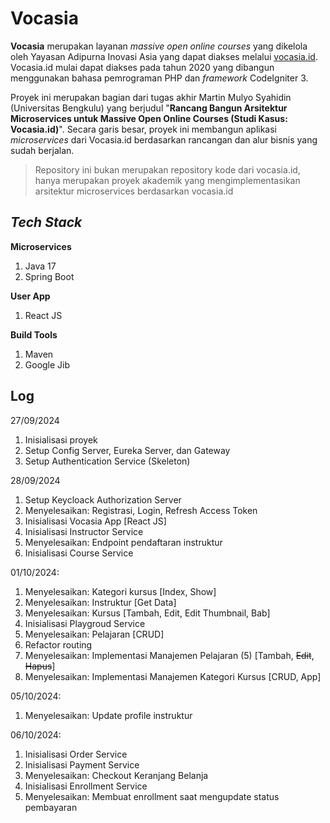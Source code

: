 # Vocasia
**Vocasia** merupakan layanan *massive open online courses* yang dikelola oleh Yayasan Adipurna Inovasi Asia yang dapat diakses melalui [vocasia.id](https://vocasia.id). Vocasia.id mulai dapat diakses pada tahun 2020 yang dibangun menggunakan bahasa pemrograman PHP dan *framework* CodeIgniter 3.

Proyek ini merupakan bagian dari tugas akhir Martin Mulyo Syahidin (Universitas Bengkulu) yang berjudul "**Rancang Bangun Arsitektur Microservices untuk Massive Open Online Courses (Studi Kasus: Vocasia.id)**". Secara garis besar, proyek ini membangun aplikasi *microservices* dari Vocasia.id berdasarkan rancangan dan alur bisnis yang sudah berjalan.

> Repository ini bukan merupakan repository kode dari vocasia.id, hanya merupakan proyek akademik yang mengimplementasikan arsitektur microservices berdasarkan vocasia.id

## *Tech Stack*
**Microservices**
1. Java 17
2. Spring Boot

**User App**
1. React JS

**Build Tools**
1. Maven
2. Google Jib

## Log
27/09/2024
1. Inisialisasi proyek
2. Setup Config Server, Eureka Server, dan Gateway
3. Setup Authentication Service (Skeleton)

28/09/2024
1. Setup Keycloack Authorization Server
2. Menyelesaikan: Registrasi, Login, Refresh Access Token
3. Inisialisasi Vocasia App [React JS]
4. Inisialisasi Instructor Service
5. Menyelesaikan: Endpoint pendaftaran instruktur
6. Inisialisasi Course Service

01/10/2024:
1. Menyelesaikan: Kategori kursus [Index, Show]
2. Menyelesaikan: Instruktur [Get Data]
3. Menyelesaikan: Kursus [Tambah, Edit, Edit Thumbnail, Bab]
4. Inisialisasi Playgroud Service
5. Menyelesaikan: Pelajaran [CRUD]
6. Refactor routing
7. Menyelesaikan: Implementasi Manajemen Pelajaran (5) [Tambah, ~~Edit~~, ~~Hapus~~]
8. Menyelesaikan: Implementasi Manajemen Kategori Kursus [CRUD, App]

05/10/2024:
1. Menyelesaikan: Update profile instruktur

06/10/2024:
1. Inisialisasi Order Service
2. Inisialisasi Payment Service
3. Menyelesaikan: Checkout Keranjang Belanja
4. Inisialisasi Enrollment Service
5. Menyelesaikan: Membuat enrollment saat mengupdate status pembayaran